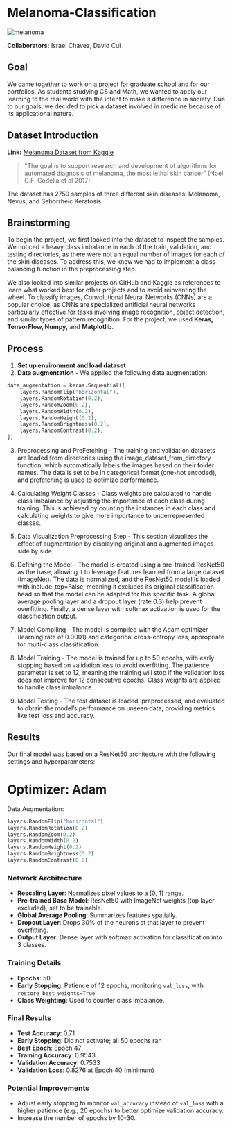 # Melanoma-Classification

![melanoma](https://github.com/user-attachments/assets/f9923f4e-894f-4294-a0ab-fc118ddfbea5)


**Collaborators:** Israel Chavez, David Cui

## Goal

We came together to work on a project for graduate school and for our portfolios. As students studying CS and Math, we wanted to apply our learning to the real world with the intent to make a difference in society. Due to our goals, we decided to pick a dataset involved in medicine because of its applicational nature.

## Dataset Introduction

**Link:** [Melanoma Dataset from Kaggle](https://www.kaggle.com/datasets/wanderdust/skin-lesion-analysis-toward-melanoma-detection/data)

> "The goal is to support research and development of algorithms for automated diagnosis of melanoma, the most lethal skin cancer" (Noel C.F. Codella et al 2017).

The dataset has 2750 samples of three different skin diseases: Melanoma, Nevus, and Seborrheic Keratosis.

## Brainstorming

To begin the project, we first looked into the dataset to inspect the samples. We noticed a heavy class imbalance in each of the train, validation, and testing directories, as there were not an equal number of images for each of the skin diseases. To address this, we knew we had to implement a class balancing function in the preprocessing step.

We also looked into similar projects on GitHub and Kaggle as references to learn what worked best for other projects and to avoid reinventing the wheel. To classify images, Convolutional Neural Networks (CNNs) are a popular choice, as CNNs are specialized artificial neural networks particularly effective for tasks involving image recognition, object detection, and similar types of pattern recognition. For the project, we used **Keras, TensorFlow, Numpy,** and **Matplotlib**.

## Process

1. **Set up environment and load dataset**
2. **Data augmentation** - We applied the following data augmentation:

```python
data_augmentation = keras.Sequential([
    layers.RandomFlip("horizontal"),
    layers.RandomRotation(0.2),
    layers.RandomZoom(0.2),
    layers.RandomWidth(0.2),
    layers.RandomHeight(0.2),
    layers.RandomBrightness(0.2),
    layers.RandomContrast(0.2),
])
```

3. Preprocessing and PreFetching - The training and validation datasets are loaded from directories using the image_dataset_from_directory function, which automatically labels the images based on their folder names. The data is set to be in categorical format (one-hot encoded), and prefetching is used to optimize performance.

4. Calculating Weight Classes - Class weights are calculated to handle class imbalance by adjusting the importance of each class during training. This is achieved by counting the instances in each class and calculating weights to give more importance to underrepresented classes.

5. Data Visualization Preprocessing Step - This section visualizes the effect of augmentation by displaying original and augmented images side by side.

6. Defining the Model - The model is created using a pre-trained ResNet50 as the base, allowing it to leverage features learned from a large dataset (ImageNet). The data is normalized, and the ResNet50 model is loaded with include_top=False, meaning it excludes its original classification head so that the model can be adapted for this specific task. A global average pooling layer and a dropout layer (rate 0.3) help prevent overfitting. Finally, a dense layer with softmax activation is used for the classification output.

7. Model Compiling - The model is compiled with the Adam optimizer (learning rate of 0.0001) and categorical cross-entropy loss, appropriate for multi-class classification.

8. Model Training - The model is trained for up to 50 epochs, with early stopping based on validation loss to avoid overfitting. The patience parameter is set to 12, meaning the training will stop if the validation loss does not improve for 12 consecutive epochs. Class weights are applied to handle class imbalance.

9. Model Testing - The test dataset is loaded, preprocessed, and evaluated to obtain the model’s performance on unseen data, providing metrics like test loss and accuracy.

## Results

Our final model was based on a ResNet50 architecture with the following settings and hyperparameters:

# Optimizer: Adam

Data Augmentation:

```python
layers.RandomFlip("horizontal")
layers.RandomRotation(0.2)
layers.RandomZoom(0.2)
layers.RandomWidth(0.2)
layers.RandomHeight(0.2)
layers.RandomBrightness(0.2)
layers.RandomContrast(0.2)
```

### Network Architecture

- **Rescaling Layer**: Normalizes pixel values to a [0, 1] range.
- **Pre-trained Base Model**: ResNet50 with ImageNet weights (top layer excluded), set to be trainable.
- **Global Average Pooling**: Summarizes features spatially.
- **Dropout Layer**: Drops 30% of the neurons at that layer to prevent overfitting.
- **Output Layer**: Dense layer with softmax activation for classification into 3 classes.

### Training Details

- **Epochs**: 50
- **Early Stopping**: Patience of 12 epochs, monitoring `val_loss`, with `restore_best_weights=True`.
- **Class Weighting**: Used to counter class imbalance.

### Final Results

- **Test Accuracy**: 0.71
- **Early Stopping**: Did not activate; all 50 epochs ran
- **Best Epoch**: Epoch 47
- **Training Accuracy**: 0.9543
- **Validation Accuracy**: 0.7533
- **Validation Loss**: 0.8276 at Epoch 40 (minimum)

### Potential Improvements

- Adjust early stopping to monitor `val_accuracy` instead of `val_loss` with a higher patience (e.g., 20 epochs) to better optimize validation accuracy.
- Increase the number of epochs by 10-30.
